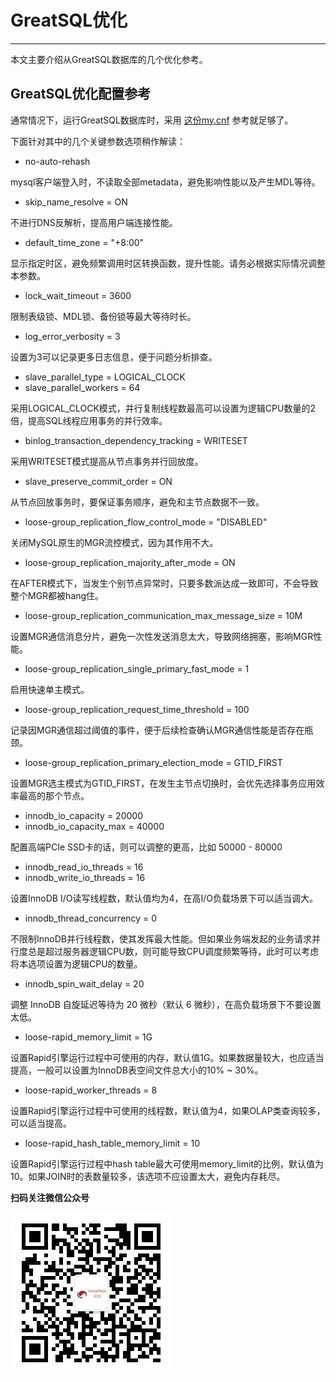 # GreatSQL优化
---

本文主要介绍从GreatSQL数据库的几个优化参考。

## GreatSQL优化配置参考
通常情况下，运行GreatSQL数据库时，采用 [这份my.cnf](https://gitee.com/GreatSQL/GreatSQL-Doc/blob/master/docs/my.cnf-example-greatsql-8.0.32-25) 参考就足够了。

下面针对其中的几个关键参数选项稍作解读：

- no-auto-rehash

mysql客户端登入时，不读取全部metadata，避免影响性能以及产生MDL等待。

- skip_name_resolve = ON

不进行DNS反解析，提高用户端连接性能。

- default_time_zone = "+8:00"

显示指定时区，避免频繁调用时区转换函数，提升性能。请务必根据实际情况调整本参数。

- lock_wait_timeout = 3600

限制表级锁、MDL锁、备份锁等最大等待时长。

- log_error_verbosity = 3

设置为3可以记录更多日志信息，便于问题分析排查。

- slave_parallel_type = LOGICAL_CLOCK
- slave_parallel_workers = 64

采用LOGICAL_CLOCK模式，并行复制线程数最高可以设置为逻辑CPU数量的2倍，提高SQL线程应用事务的并行效率。

- binlog_transaction_dependency_tracking = WRITESET

采用WRITESET模式提高从节点事务并行回放度。

- slave_preserve_commit_order = ON

从节点回放事务时，要保证事务顺序，避免和主节点数据不一致。

- loose-group_replication_flow_control_mode = "DISABLED"

关闭MySQL原生的MGR流控模式，因为其作用不大。

- loose-group_replication_majority_after_mode = ON

在AFTER模式下，当发生个别节点异常时，只要多数派达成一致即可，不会导致整个MGR都被hang住。

- loose-group_replication_communication_max_message_size = 10M

设置MGR通信消息分片，避免一次性发送消息太大，导致网络拥塞，影响MGR性能。

- loose-group_replication_single_primary_fast_mode = 1

启用快速单主模式。

- loose-group_replication_request_time_threshold = 100

记录因MGR通信超过阈值的事件，便于后续检查确认MGR通信性能是否存在瓶颈。

- loose-group_replication_primary_election_mode = GTID_FIRST

设置MGR选主模式为GTID_FIRST，在发生主节点切换时，会优先选择事务应用效率最高的那个节点。

- innodb_io_capacity = 20000
- innodb_io_capacity_max = 40000

配置高端PCIe SSD卡的话，则可以调整的更高，比如 50000 - 80000

- innodb_read_io_threads = 16
- innodb_write_io_threads = 16

设置InnoDB I/O读写线程数，默认值均为4，在高I/O负载场景下可以适当调大。

- innodb_thread_concurrency = 0 

不限制InnoDB并行线程数，使其发挥最大性能。但如果业务端发起的业务请求并行度总是超过服务器逻辑CPU数，则可能导致CPU调度频繁等待，此时可以考虑将本选项设置为逻辑CPU的数量。

- innodb_spin_wait_delay = 20

调整 InnoDB 自旋延迟等待为 20 微秒（默认 6 微秒），在高负载场景下不要设置太低。

- loose-rapid_memory_limit = 1G

设置Rapid引擎运行过程中可使用的内存，默认值1G。如果数据量较大，也应适当提高，一般可以设置为InnoDB表空间文件总大小的10% ~ 30%。

- loose-rapid_worker_threads = 8

设置Rapid引擎运行过程中可使用的线程数，默认值为4，如果OLAP类查询较多，可以适当提高。

- loose-rapid_hash_table_memory_limit = 10

设置Rapid引擎运行过程中hash table最大可使用memory_limit的比例，默认值为10。如果JOIN时的表数量较多，该选项不应设置太大，避免内存耗尽。



**扫码关注微信公众号**

![greatsql-wx](../greatsql-wx.jpg)
